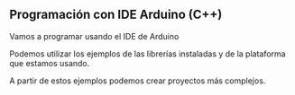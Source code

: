 ## Programación con IDE Arduino (C++)


Vamos a programar usando el IDE de Arduino

Podemos utilizar los ejemplos de las librerías instaladas y de la plataforma que estamos usando.

A partir de estos ejemplos podemos crear proyectos más complejos.

